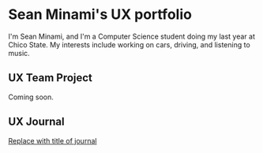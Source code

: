 # Sean Minami's UX portfolio

I'm Sean Minami, and I'm a Computer Science student doing my last year at Chico State.  My interests include working on cars, driving, and listening to music.

## UX Team Project

Coming soon.

## UX Journal

[Replace with title of journal](journal/)

